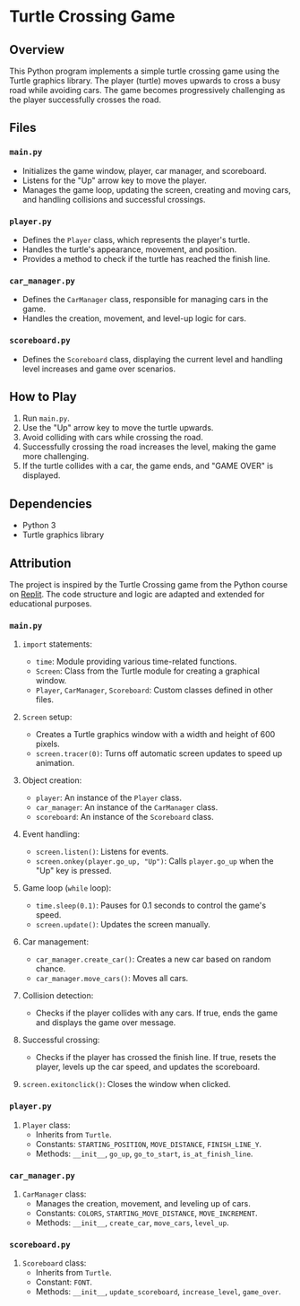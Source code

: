 # Turtle Crossing Game

## Overview
This Python program implements a simple turtle crossing game using the Turtle graphics library. The player (turtle) moves upwards to cross a busy road while avoiding cars. The game becomes progressively challenging as the player successfully crosses the road.

## Files
### `main.py`
- Initializes the game window, player, car manager, and scoreboard.
- Listens for the "Up" arrow key to move the player.
- Manages the game loop, updating the screen, creating and moving cars, and handling collisions and successful crossings.

### `player.py`
- Defines the `Player` class, which represents the player's turtle.
- Handles the turtle's appearance, movement, and position.
- Provides a method to check if the turtle has reached the finish line.

### `car_manager.py`
- Defines the `CarManager` class, responsible for managing cars in the game.
- Handles the creation, movement, and level-up logic for cars.

### `scoreboard.py`
- Defines the `Scoreboard` class, displaying the current level and handling level increases and game over scenarios.

## How to Play
1. Run `main.py`.
2. Use the "Up" arrow key to move the turtle upwards.
3. Avoid colliding with cars while crossing the road.
4. Successfully crossing the road increases the level, making the game more challenging.
5. If the turtle collides with a car, the game ends, and "GAME OVER" is displayed.

## Dependencies
- Python 3
- Turtle graphics library

## Attribution
The project is inspired by the Turtle Crossing game from the Python course on [Replit](https://replit.com/@appbrewery/day-23-4). The code structure and logic are adapted and extended for educational purposes.



### `main.py`
1. `import` statements:
   - `time`: Module providing various time-related functions.
   - `Screen`: Class from the Turtle module for creating a graphical window.
   - `Player`, `CarManager`, `Scoreboard`: Custom classes defined in other files.

2. `Screen` setup:
   - Creates a Turtle graphics window with a width and height of 600 pixels.
   - `screen.tracer(0)`: Turns off automatic screen updates to speed up animation.

3. Object creation:
   - `player`: An instance of the `Player` class.
   - `car_manager`: An instance of the `CarManager` class.
   - `scoreboard`: An instance of the `Scoreboard` class.

4. Event handling:
   - `screen.listen()`: Listens for events.
   - `screen.onkey(player.go_up, "Up")`: Calls `player.go_up` when the "Up" key is pressed.

5. Game loop (`while` loop):
   - `time.sleep(0.1)`: Pauses for 0.1 seconds to control the game's speed.
   - `screen.update()`: Updates the screen manually.

6. Car management:
   - `car_manager.create_car()`: Creates a new car based on random chance.
   - `car_manager.move_cars()`: Moves all cars.

7. Collision detection:
   - Checks if the player collides with any cars. If true, ends the game and displays the game over message.

8. Successful crossing:
   - Checks if the player has crossed the finish line. If true, resets the player, levels up the car speed, and updates the scoreboard.

9. `screen.exitonclick()`: Closes the window when clicked.

### `player.py`
1. `Player` class:
   - Inherits from `Turtle`.
   - Constants: `STARTING_POSITION`, `MOVE_DISTANCE`, `FINISH_LINE_Y`.
   - Methods: `__init__`, `go_up`, `go_to_start`, `is_at_finish_line`.

### `car_manager.py`
1. `CarManager` class:
   - Manages the creation, movement, and leveling up of cars.
   - Constants: `COLORS`, `STARTING_MOVE_DISTANCE`, `MOVE_INCREMENT`.
   - Methods: `__init__`, `create_car`, `move_cars`, `level_up`.

### `scoreboard.py`
1. `Scoreboard` class:
   - Inherits from `Turtle`.
   - Constant: `FONT`.
   - Methods: `__init__`, `update_scoreboard`, `increase_level`, `game_over`.